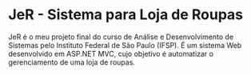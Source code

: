 # JeR - Sistema para Loja de Roupas
JeR é o meu projeto final do curso de Análise e Desenvolvimento de Sistemas pelo Instituto Federal de São Paulo (IFSP). É um sistema Web desenvolvido em ASP.NET MVC, cujo objetivo é automatizar o gerenciamento de uma loja de roupas.
